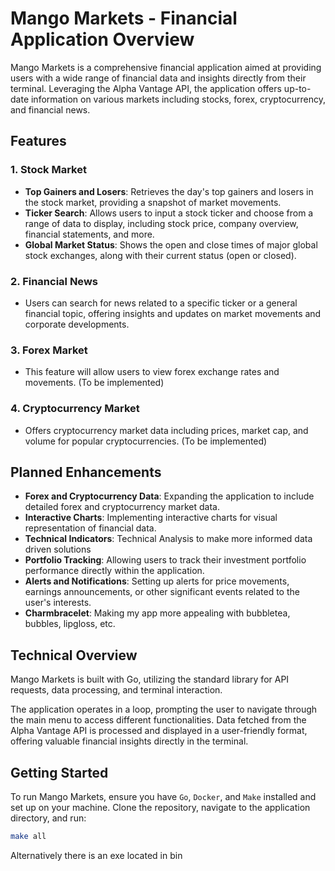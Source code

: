 # Mango Markets - Financial Application Overview

Mango Markets is a comprehensive financial application aimed at providing users with a wide range of financial data and insights directly from their terminal. Leveraging the Alpha Vantage API, the application offers up-to-date information on various markets including stocks, forex, cryptocurrency, and financial news.

## Features

### 1. Stock Market

- **Top Gainers and Losers**: Retrieves the day's top gainers and losers in the stock market, providing a snapshot of market movements.
- **Ticker Search**: Allows users to input a stock ticker and choose from a range of data to display, including stock price, company overview, financial statements, and more.
- **Global Market Status**: Shows the open and close times of major global stock exchanges, along with their current status (open or closed).

### 2. Financial News

- Users can search for news related to a specific ticker or a general financial topic, offering insights and updates on market movements and corporate developments.

### 3. Forex Market

- This feature will allow users to view forex exchange rates and movements. (To be implemented)

### 4. Cryptocurrency Market

- Offers cryptocurrency market data including prices, market cap, and volume for popular cryptocurrencies. (To be implemented)

## Planned Enhancements

- **Forex and Cryptocurrency Data**: Expanding the application to include detailed forex and cryptocurrency market data.
- **Interactive Charts**: Implementing interactive charts for visual representation of financial data.
- **Technical Indicators**: Technical Analysis to make more informed data driven solutions
- **Portfolio Tracking**: Allowing users to track their investment portfolio performance directly within the application.
- **Alerts and Notifications**: Setting up alerts for price movements, earnings announcements, or other significant events related to the user's interests.
- **Charmbracelet**: Making my app more appealing with bubbletea, bubbles, lipgloss, etc.

## Technical Overview

Mango Markets is built with Go, utilizing the standard library for API requests, data processing, and terminal interaction.

The application operates in a loop, prompting the user to navigate through the main menu to access different functionalities. Data fetched from the Alpha Vantage API is processed and displayed in a user-friendly format, offering valuable financial insights directly in the terminal.

## Getting Started

To run Mango Markets, ensure you have `Go`, `Docker`, and `Make` installed and set up on your machine. Clone the repository, navigate to the application directory, and run:

```bash
make all
```

Alternatively there is an exe located in bin
